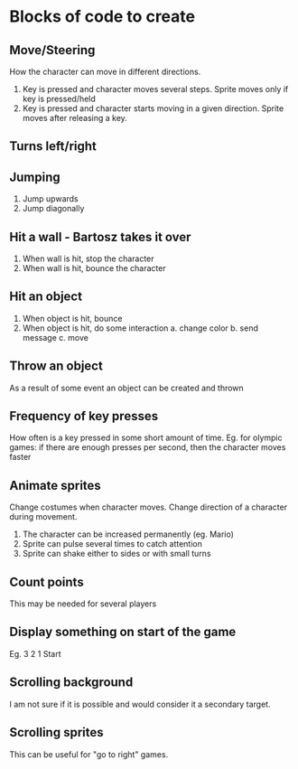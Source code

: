 # Blocks of code to create
## Move/Steering
How the character can move in different directions.  
1. Key is pressed and character moves several steps. Sprite moves only if key is pressed/held
2. Key is pressed and character starts moving in a given direction. Sprite moves after releasing a key.

## Turns left/right

## Jumping
1. Jump upwards
2. Jump diagonally

## Hit a wall - Bartosz takes it over
1. When wall is hit, stop the character
2. When wall is hit, bounce the character

## Hit an object
1. When object is hit, bounce
2. When object is hit, do some interaction
  a. change color
  b. send message
  c. move

## Throw an object
As a result of some event an object can be created and thrown

## Frequency of key presses
How often is a key pressed in some short amount of time.
Eg. for olympic games: if there are enough presses per second, then the character moves faster

## Animate sprites
Change costumes when character moves. Change direction of a character during movement.
1. The character can be increased permanently (eg. Mario)
2. Sprite can pulse several times to catch attention
3. Sprite can shake either to sides or with small turns 

## Count points
This may be needed for several players

## Display something on start of the game
Eg. 3 2 1 Start

## Scrolling background
I am not sure if it is possible and would consider it a secondary target.

## Scrolling sprites
This can be useful for "go to right" games.
